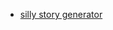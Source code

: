 - [silly story generator](https://developer.mozilla.org/en-US/docs/Learn/JavaScript/First_steps/Silly_story_generator)
